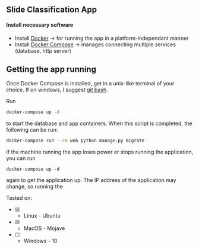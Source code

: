 ## Slide Classification App


#### Install necessary software

 - Install [Docker](https://docs.docker.com/v17.12/install) -> for running the app in a platform-independant manner
 - Install [Docker Compose](https://docs.docker.com/compose/install) -> manages connecting multiple services (database, http server)

## Getting the app running

Once Docker Compose is installed, get in a unix-like terminal of your choice. If on windows, I suggest [git bash](http://gitbash.org').

Run
```bash
docker-compose up -d
```
to start the database and app containers. When this script is completed, the following can be run:

```bash
docker-compose run --rm web python manage.py migrate
```

If the machine running the app loses power or stops running the application, you can run
```
docker-compose up -d
```
again to get the application up. The IP address of the application may change, so running the


Tested on:
 - [x] - Linux - Ubuntu
 - [x] - MacOS - Mojave
 - [ ] - Windows - 10
